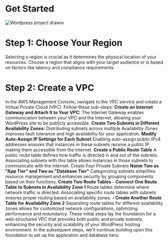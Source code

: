 # Get Started
![Wordpress project drawio](https://github.com/yvanbinda/Host-Wordpress-in-AWS/assets/146278316/0af4d3d0-9240-4d57-b828-86f173cf59bf)

# Step 1: Choose Your Region
Selecting a region is crucial as it determines the physical location of your resources. Choose a region that aligns with your target audience or is based on factors like latency and compliance requirements.
# Step 2: Create a VPC
In the AWS Management Console, navigate to the VPC service and create a Virtual Private Cloud (VPC). 
Follow these sub-steps: 
**Create an Internet Gateway and Attach It to Your VPC:**
The Internet Gateway enables communication between your VPC and the Internet, allowing your WordPress site to be publicly accessible.
**Create Two Subnets in Different Availability Zones:**
 Distributing subnets across multiple Availability Zones improves fault tolerance and high availability for your application.
**Modify Auto-Assign IP Settings for Each Subnet**
Enabling auto-assign public IPv4 addresses ensures that instances in these subnets receive a public IP, making them accessible from the internet.
**Create a Public Route Table**
A public route table defines how traffic is directed in and out of the subnets. Associating subnets with this table allows instances in those subnets to communicate with the internet.
Create Four Private Subnets
**Name Two as "App Tier" and Two as "Database Tier"**
Categorizing subnets simplifies resource management and enhances security by grouping components based on their functions.
**Create Two Route Tables**
**- Connect One Route Table to Subnets in Availability Zone 1**
Route tables determine where network traffic is directed. Associating specific route tables with subnets ensures proper routing based on availability zones.
**- Create Another Route Table for Availability Zone 2**
Separating route tables for different availability zones allows for customized network configurations, optimizing performance and redundancy.
These initial steps lay the foundation for a well-structured VPC that provides both public and private subnets, enhancing the security and scalability of your WordPress hosting environment. In the subsequent steps, we'll continue building upon this foundation to set up the application and database tiers.
